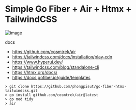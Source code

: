 # Simple Go Fiber + Air + Htmx + TailwindCSS

![image](https://github.com/phongpisut/go-fiber-htmx-tailwindcss/assets/93273781/a67b23a5-2d76-43b6-bb20-5092a73006e4)


docs

- https://github.com/cosmtrek/air
- https://tailwindcss.com/docs/installation/play-cdn
- https://www.hyperui.dev/
- https://tailwindcss.com/blog/standalone-cli
- https://htmx.org/docs/
- https://docs.gofiber.io/guide/templates

```
> git clone https://github.com/phongpisut/go-fiber-htmx-tailwindcss.git
> go install github.com/cosmtrek/air@latest
> go mod tidy
> air
```
